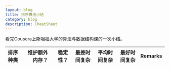 ```yaml
---
layout: blog
title: 排序算法小结
category: blog
description: CheatSheet
---
```


看完Cousera上斯坦福大学的算法与数据结构课的一次小结。

| 排序种类 | 维护额外内存？| 稳定性？| 最差时间复杂 | 平均时间复杂 | 最好时间复杂 | Remarks   |
| :------- | ------------: | ------: | -----------: | -----------: | -----------: | --------: |
